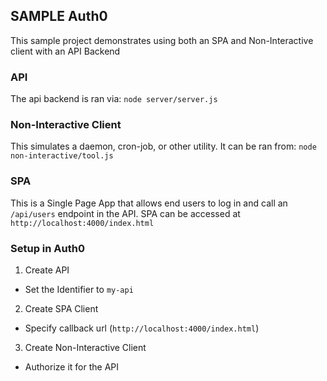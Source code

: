 ## SAMPLE Auth0 
This sample project demonstrates using both an SPA and Non-Interactive client with an API Backend


### API
The api backend is ran via:
`node server/server.js`

### Non-Interactive Client
This simulates a daemon, cron-job, or other utility. It can be ran from:
`node non-interactive/tool.js`

### SPA
This is a Single Page App that allows end users to log in and call an `/api/users` endpoint in the API.
SPA can be accessed at `http://localhost:4000/index.html`


### Setup in Auth0
1. Create API
  - Set the Identifier to `my-api`
2. Create SPA Client
  - Specify callback url (`http://localhost:4000/index.html`)
3. Create Non-Interactive Client
  - Authorize it for the API

